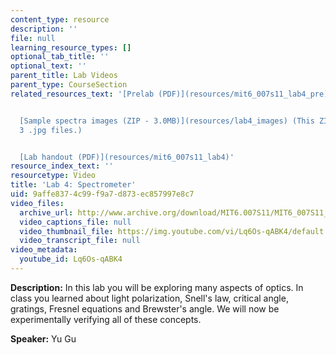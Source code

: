 ```yaml
---
content_type: resource
description: ''
file: null
learning_resource_types: []
optional_tab_title: ''
optional_text: ''
parent_title: Lab Videos
parent_type: CourseSection
related_resources_text: '[Prelab (PDF)](resources/mit6_007s11_lab4_pre)


  [Sample spectra images (ZIP - 3.0MB)](resources/lab4_images) (This ZIP file contains:
  3 .jpg files.)


  [Lab handout (PDF)](resources/mit6_007s11_lab4)'
resource_index_text: ''
resourcetype: Video
title: 'Lab 4: Spectrometer'
uid: 9affe837-4c99-f9a7-d873-ec857997e8c7
video_files:
  archive_url: http://www.archive.org/download/MIT6.007S11/MIT6_007S11_lab04_300k.mp4
  video_captions_file: null
  video_thumbnail_file: https://img.youtube.com/vi/Lq6Os-qABK4/default.jpg
  video_transcript_file: null
video_metadata:
  youtube_id: Lq6Os-qABK4
---
```


**Description:** In this lab you will be exploring many aspects of optics. In class you learned about light polarization, Snell's law, critical angle, gratings, Fresnel equations and Brewster's angle. We will now be experimentally verifying all of these concepts.

**Speaker:** Yu Gu